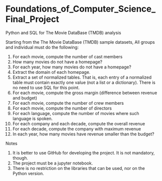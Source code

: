 # Foundations_of_Computer_Science_Final_Project
Python and SQL for The Movie DataBase (TMDB) analysis

Starting from the The Movie DataBase (TMDB) sample datasets,
All groups and individual must do the following:
1.  For each movie, compute the number of cast members
2.  How many movies do not have a homepage?
3.  For each year, how many movies do not have a homepage?
4.  Extract the domain of each homepage.
5.  Extract a set of normalized tables. That is, each entry of a normalized table must contain exactly one value (not a list or a             dictionary). There is no need to use SQL for this point.
6.  For each movie, compute the gross margin (difference between revenue and budget)
7.  For each movie, compute the number of crew members
8.  For each movie, compute the number of directors
9.  For each language, compute the number of movies where such language is spoken.
10. For each company and each decade, compute the overall revenue
11. For each decade, compute the company with maximum revenue
12. In each year, how many movies have revenue smaller than the budget?

Notes
1.  It is better to use GitHub for developing the project. It is not mandatory, though.
2.  The project must be a jupyter notebook.
3.  There is no restriction on the libraries that can be used, nor on the Python version.
